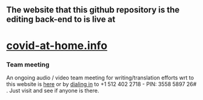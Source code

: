 ## The website that this github repository is the editing back-end to is live at

# [covid-at-home.info](https://www.covid-at-home.info)


### Team meeting

An ongoing audio / video team meeting for writing/translation efforts wrt to this website is [here](https://meet.jit.si/OngoingTeamMeetingForCovidAtHome) or by [dialing in](+15124022718) to +1 512 402 2718 - PIN: 3558 5897 26# . Just visit and see if anyone is there.
